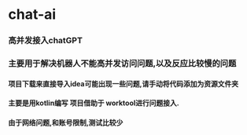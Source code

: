 # chat-ai
### 高并发接入chatGPT  
### 主要用于解决机器人不能高并发访问问题,以及反应比较慢的问题


#### 项目下载来直接导入idea可能出现一些问题,请手动将代码添加为资源文件夹

####  主要是用kotlin编写  项目借助于 worktool进行问题接入.
#### 由于网络问题,和账号限制,测试比较少
